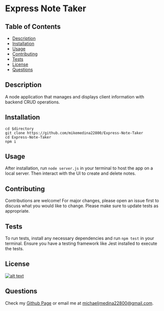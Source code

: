# Express Note Taker
## Table of Contents
- [Description](#description)
- [Installation](#installation)
- [Usage](#usage)
- [Contributing](#contributing)
- [Tests](#tests)
- [License](#license)
- [Questions](#questions)
## Description
A node application that manages and displays client information with backend CRUD operations.
## Installation
```
cd $directory
git clone https://github.com/mikemedina22800/Express-Note-Taker
cd Express-Note-Taker
npm i 
```
## Usage
After installation, run `node server.js` in your terminal to host the app on a local server. Then interact with the UI to create and delete notes.

## Contributing
Contributions are welcome! For major changes, please open an issue first to discuss what you would like to change. Please make sure to update tests as appropriate.

## Tests
To run tests, install any necessary dependencies and run `npm test` in your terminal. Ensure you have a testing framework like Jest installed to execute the tests.

## License
[![alt text](https://img.shields.io/badge/License-ISC-blue.svg)](https://opensource.org/licenses/ISC)

## Questions
Check my [Github Page](https://github.com/mikemedina22800) or email me at michaeljmedina22800@gmail.com.
